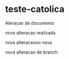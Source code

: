 # teste-catolica

Aleracao de documento


nova alteracao realizada

nova alteracaooo nova


nova alteracao de branch
